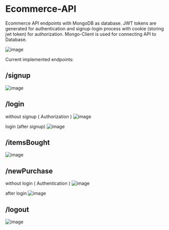 # Ecommerce-API
Ecommerce API endpoints with MongoDB as database.
JWT tokens are generated for authentication and signup-login process with cookie (storing jwt token) for authorization.
Mongo-Client is used for connecting API to Database.

![image](https://user-images.githubusercontent.com/24872414/88535631-e60af080-d027-11ea-8bf8-86871902f185.png)

Current implemented endpoints:
## /signup

  ![image](https://user-images.githubusercontent.com/24872414/88532632-90801500-d022-11ea-8052-bd9a905f9261.png)

## /login

  without signup ( Authorization )
  ![image](https://user-images.githubusercontent.com/24872414/88532764-ca511b80-d022-11ea-8f28-04a42c6b7ce2.png)

  login (after signup)
  ![image](https://user-images.githubusercontent.com/24872414/88532857-efde2500-d022-11ea-9bfc-d5a09be7543d.png)

## /itemsBought
  ![image](https://user-images.githubusercontent.com/24872414/88534742-59136780-d026-11ea-907d-cf894e3da8a9.png)

## /newPurchase

  without login ( Authentication )
  ![image](https://user-images.githubusercontent.com/24872414/88538313-c4603800-d02c-11ea-8565-0368a1cd1a83.png)

  after login
  ![image](https://user-images.githubusercontent.com/24872414/88533639-3f712080-d024-11ea-92db-06a8d0d73413.png)

## /logout
  ![image](https://user-images.githubusercontent.com/24872414/88533881-9676f580-d024-11ea-927f-a4f3fbbfa0d3.png)


